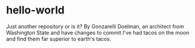 # hello-world
Just another repository or is it?
By Gonzarelli Doelman, an architect from Washington State and have changes to commit
I've had tacos on the moon and find them far superior to earth's tacos.
